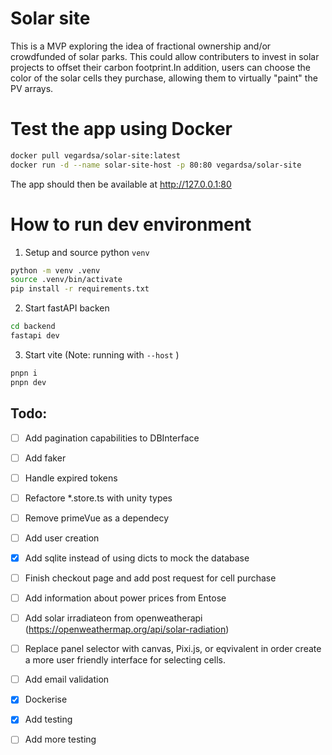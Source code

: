 # Solar site

This is a MVP exploring the idea of fractional ownership and/or crowdfunded of solar parks. This could allow contributers to invest in solar projects to offset their carbon footprint.In addition, users can choose the color of the solar cells they purchase, allowing them to virtually "paint" the PV arrays.

# Test the app using Docker

```bash
docker pull vegardsa/solar-site:latest
docker run -d --name solar-site-host -p 80:80 vegardsa/solar-site

```

The app should then be available at http://127.0.0.1:80

# How to run dev environment

1. Setup and source python `venv`

```bash
python -m venv .venv
source .venv/bin/activate
pip install -r requirements.txt
```

2. Start fastAPI backen

```bash
cd backend
fastapi dev
```

3. Start vite (Note: running with `--host` )

```bash
pnpn i
pnpn dev
```

## Todo:

- [ ] Add pagination capabilities to DBInterface
- [ ] Add faker
- [ ] Handle expired tokens
- [ ] Refactore \*.store.ts with unity types
- [ ] Remove primeVue as a dependecy
- [ ] Add user creation
- [x] Add sqlite instead of using dicts to mock the database
- [ ] Finish checkout page and add post request for cell purchase
- [ ] Add information about power prices from Entose
- [ ] Add solar irradiateon from openweatherapi (https://openweathermap.org/api/solar-radiation)
- [ ] Replace panel selector with canvas, Pixi.js, or eqvivalent in order create a more user friendly interface for selecting cells.
- [ ] Add email validation

- [x] Dockerise
- [x] Add testing
- [ ] Add more testing
